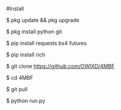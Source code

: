#Install

 $ pkg update && pkg upgrade

 $ pkg install python git

 $ pip install requests bs4 futures

 $ pip install rich

 $ git clone https://github.com/OWIXD/4MBF

 $ cd 4MBF

 $ git pull

 $ python run.py


